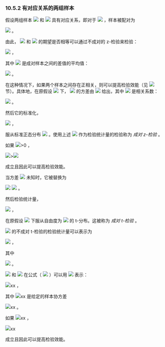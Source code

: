 ### 10.5.2 有对应关系的两组样本

假设两组样本 <img src="http://latex.codecogs.com/gif.latex?\mathfrak{D}=\left\{x_1,\ldots,x_i\right\}" style="border:none;"> 和 <img src="http://latex.codecogs.com/gif.latex?\mathfrak{{D}'}=\left\{{x}'_1,\ldots,{x}'_i\right\}" style="border:none;"> 具有对应关系，即对于 <img src="http://latex.codecogs.com/gif.latex?n={n}'" style="border:none;"> ，样本被配对为  

 <img src="http://latex.codecogs.com/gif.latex?\left\{(x_1,{x}'_1),\ldots,(x_n,{x}'_n)\right\}" style="border:none;"> 。  
 
由此， <img src="http://latex.codecogs.com/gif.latex?\mathfrak{D}" style="border:none;"> 和 <img src="http://latex.codecogs.com/gif.latex?\mathfrak{{D}'}" style="border:none;"> 的期望是否相等可以通过不成对的 z-检验来检验：  

 <img src="http://latex.codecogs.com/gif.latex?z_{u}=\frac{\Delta\hat{\mu}}{\sqrt{\frac{2\sigma^{2}}{n}}}" style="border:none;"> ，  
 
其中 <img src="http://latex.codecogs.com/gif.latex?\Delta\hat{\mu}" style="border:none;"> 是成对样本之间的差值的平均值：  

 <img src="http://latex.codecogs.com/gif.latex?\Delta\hat{\mu}=\frac{1}{n}\sum_{i=1}^{n}(x_i-{x}'_i)=\hat{\mu}-{\hat{\mu}}'" style="border:none;"> 。  
 
在这种情况下，如果两个样本之间存在正相关，则可以提高检验效能（见 <img src="http://latex.codecogs.com/gif.latex?10.3" style="border:none;"> 节）。具体地，在原假设 <img src="http://latex.codecogs.com/gif.latex?\mu-{\mu}'=0" style="border:none;"> 下， <img src="http://latex.codecogs.com/gif.latex?\Delta\hat{\mu}" style="border:none;"> 的方差由 <img src="http://latex.codecogs.com/gif.latex?\frac{2\sigma^{2}(1-\rho)}{n}" style="border:none;"> 给出，其中 <img src="http://latex.codecogs.com/gif.latex?\rho" style="border:none;"> 是相关系数：  

 <img src="http://latex.codecogs.com/gif.latex?\rho=\frac{Cov[x,{x}']}{\sqrt{V[x]}\sqrt{V[{x}']}}" style="border:none;"> 。  
 
然后它的标准化，  

 <img src="http://latex.codecogs.com/gif.latex?z_{p}=\frac{\Delta\hat{\mu}}{\sqrt{\frac{2\sigma^{2}(1-\rho)}{n}}}" style="border:none;"> ，  
 
服从标准正态分布 <img src="http://latex.codecogs.com/gif.latex?N(0,1)" style="border:none;"> 。使用上述 <img src="http://latex.codecogs.com/gif.latex?z_{p}" style="border:none;"> 作为检验统计量的检验称为 *成对 z-检验* 。  

如果 <img src="http://latex.codecogs.com/gif.latex?\rho" style="border:none;">>0 ，  

 <img src="http://latex.codecogs.com/gif.latex?\left|z_p\right|" style="border:none;">><img src="http://latex.codecogs.com/gif.latex?\left|z_u\right|" style="border:none;">   
 
成立且因此可以提高检验效能。  

当方差 <img src="http://latex.codecogs.com/gif.latex?\sigma^{2}" style="border:none;"> 未知时，它被替换为  

 <img src="http://latex.codecogs.com/gif.latex?\hat{\sigma}_{p}^{2}=\frac{\sum_{i=1}^{n}(x_i-{x}'_i-\Delta\hat{\mu})^{2}}{2(n-1)}" style="border:none;">  <img src="http://latex.codecogs.com/gif.latex?(10.2)" style="border:none;"> 。  
 
然后检验统计量，  

 <img src="http://latex.codecogs.com/gif.latex?t_p=\frac{\Delta\hat{\mu}}{\sqrt{\frac{2\hat{\sigma}_p^{2}(1-p)}{n}}}" style="border:none;"> ，  
 
在原假设 <img src="http://latex.codecogs.com/gif.latex?\mu-{\mu}'=0" style="border:none;"> 下服从自由度为 <img src="http://latex.codecogs.com/gif.latex?n-1" style="border:none;"> 的 t-分布。这被称为 *成对 t-检验* 。  

 <img src="http://latex.codecogs.com/gif.latex?n={n}'" style="border:none;"> 的不成对 t-检验的检验统计量可以表示为  
 
 <img src="http://latex.codecogs.com/gif.latex?t_u=\frac{\Delta\hat{\mu}}{\sqrt{\frac{2\hat{\sigma}_u^{2}}{n}}}" style="border:none;"> ，  
 
其中  

 <img src="http://latex.codecogs.com/gif.latex?\hat{\sigma}_u^{2}=\frac{\sum_{i=1}^{n}((x_i-\hat{\mu})^{2}+({x}'_i-{\hat{\mu}}')^{2})}{2(n-1)}" style="border:none;"> 。  
 
 <img src="http://latex.codecogs.com/gif.latex?\hat{\sigma}_u^{2}" style="border:none;"> 和 <img src="http://latex.codecogs.com/gif.latex?\hat{\sigma}_{p}^{2}" style="border:none;"> 在公式（ <img src="http://latex.codecogs.com/gif.latex?10.2" style="border:none;"> ）可以用 <img src="http://latex.codecogs.com/gif.latex?\hat{\sigma}_u^{2}" style="border:none;"> 表示：  
 
 <img src="http://latex.codecogs.com/gif.latex?在此插入Latex公式" style="border:none;">xx ，  
 
其中 <img src="http://latex.codecogs.com/gif.latex?在此插入Latex公式" style="border:none;">xx 是给定的样本协方差  

 <img src="http://latex.codecogs.com/gif.latex?在此插入Latex公式" style="border:none;">xx 。  
 
如果 <img src="http://latex.codecogs.com/gif.latex?在此插入Latex公式" style="border:none;">xx ，  

 <img src="http://latex.codecogs.com/gif.latex?在此插入Latex公式" style="border:none;">xx   
 
成立且因此可以提高检验效能。






